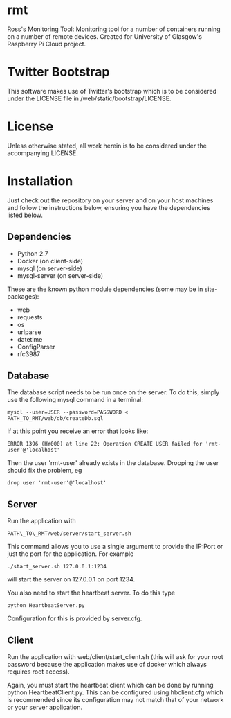 rmt
===

Ross's Monitoring Tool: Monitoring tool for a number of containers running on a number of remote devices. Created for University of Glasgow's Raspberry Pi Cloud project.

Twitter Bootstrap
=================

This software makes use of Twitter's bootstrap which is to be considered under the LICENSE file in /web/static/bootstrap/LICENSE.

License
=========

Unless otherwise stated, all work herein is to be considered under the accompanying LICENSE.

Installation
============

Just check out the repository on your server and on your host machines and follow the instructions below, ensuring you have the dependencies listed below.

Dependencies
------------

- Python 2.7
- Docker (on client-side)
- mysql (on server-side)
- mysql-server (on server-side)

These are the known python module dependencies (some may be in site-packages):
- web
- requests
- os
- urlparse
- datetime
- ConfigParser
- rfc3987

Database
--------

The database script needs to be run once on the server. To do this, simply use the following mysql command in a terminal:
```
mysql --user=USER --password=PASSWORD < PATH_TO_RMT/web/db/createDb.sql
```
If at this point you receive an error that looks like:
```
ERROR 1396 (HY000) at line 22: Operation CREATE USER failed for 'rmt-user'@'localhost'
```
Then the user 'rmt-user' already exists in the database. Dropping the user should fix the problem, eg
```
drop user 'rmt-user'@'localhost'
```

Server
------

Run the application with 
```
PATH\_TO\_RMT/web/server/start_server.sh 
```
This command allows you to use a single argument to provide the IP:Port or just the port for the application. For example 
```
./start_server.sh 127.0.0.1:1234 
```
will start the server on 127.0.0.1 on port 1234.

You also need to start the heartbeat server. To do this type 
```
python HeartbeatServer.py
```
Configuration for this is provided by server.cfg.

Client
------

Run the application with web/client/start_client.sh (this will ask for your root password because the application makes use of docker which always requires root access).

Again, you must start the heartbeat client which can be done by running python HeartbeatClient.py. This can be configured using hbclient.cfg which is recommended since its configuration may not match that of your network or your server application.
